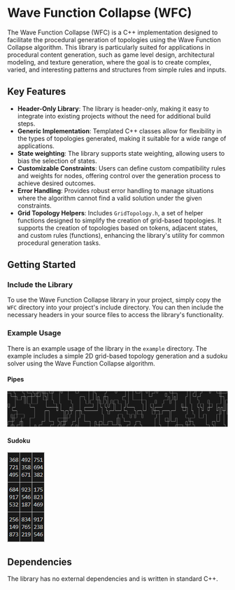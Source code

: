 # Wave Function Collapse (WFC)
The Wave Function Collapse (WFC) is a C++ implementation designed to facilitate the procedural generation of topologies using the Wave Function Collapse algorithm. This library is particularly suited for applications in procedural content generation, such as game level design, architectural modeling, and texture generation, where the goal is to create complex, varied, and interesting patterns and structures from simple rules and inputs.

## Key Features
- **Header-Only Library**: The library is header-only, making it easy to integrate into existing projects without the need for additional build steps.
- **Generic Implementation**: Templated C++ classes allow for flexibility in the types of topologies generated, making it suitable for a wide range of applications.
- **State weighting**: The library supports state weighting, allowing users to bias the selection of states.
- **Customizable Constraints**: Users can define custom compatibility rules and weights for nodes, offering control over the generation process to achieve desired outcomes.
- **Error Handling**: Provides robust error handling to manage situations where the algorithm cannot find a valid solution under the given constraints.
- **Grid Topology Helpers**: Includes `GridTopology.h`, a set of helper functions designed to simplify the creation of grid-based topologies. It supports the creation of topologies based on tokens, adjacent states, and custom rules (functions), enhancing the library's utility for common procedural generation tasks.

## Getting Started

### Include the Library
To use the Wave Function Collapse library in your project, simply copy the `WFC` directory into your project's include directory. You can then include the necessary headers in your source files to access the library's functionality.

### Example Usage
There is an example usage of the library in the `example` directory. The example includes a simple 2D grid-based topology generation and a sudoku solver using the Wave Function Collapse algorithm.

#### Pipes
![](imgs/pipes.png)

#### Sudoku
![](imgs/sudoku.png)

## Dependencies
The library has no external dependencies and is written in standard C++.
